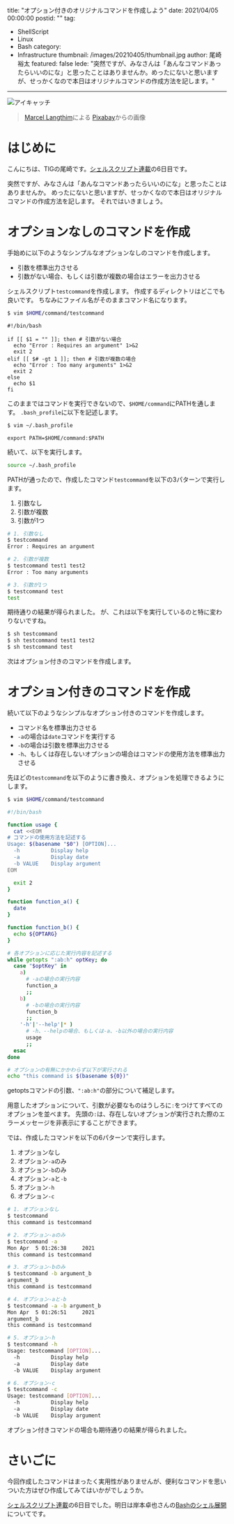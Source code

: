 title: "オプション付きのオリジナルコマンドを作成しよう"
date: 2021/04/05 00:00:00
postid: ""
tag:
  - ShellScript
  - Linux
  - Bash
category:
  - Infrastructure
thumbnail: /images/20210405/thumbnail.jpg
author: 尾崎裕太
featured: false
lede: "突然ですが、みなさんは「あんなコマンドあったらいいのにな」と思ったことはありませんか。めったにないと思いますが、せっかくなので本日はオリジナルコマンドの作成方法を記します。"
---

<img src="/images/20210405/penguin-2108955_1280.jpg" alt="アイキャッチ" loading="lazy">

> [Marcel Langthim](https://pixabay.com/ja/users/pixel-mixer-1197643/?utm_source=link-attribution&utm_medium=referral&utm_campaign=image&utm_content=1703294)による [Pixabay](https://pixabay.com/ja/?utm_source=link-attribution&utm_medium=referral&utm_campaign=image&utm_content=1703294)からの画像

# はじめに
こんにちは、TIGの尾崎です。[シェルスクリプト連載](/articles/20210321/)の6日目です。

突然ですが、みなさんは「あんなコマンドあったらいいのにな」と思ったことはありませんか。
めったにないと思いますが、せっかくなので本日はオリジナルコマンドの作成方法を記します。
それではいきましょう。

# オプションなしのコマンドを作成
手始めに以下のようなシンプルなオプションなしのコマンドを作成します。

- 引数を標準出力させる
- 引数がない場合、もしくは引数が複数の場合はエラーを出力させる

シェルスクリプト`testcommand`を作成します。
作成するディレクトリはどこでも良いです。
ちなみにファイル名がそのままコマンド名になります。

~~~bash
$ vim $HOME/command/testcommand
~~~

~~~bash:testcommand
#!/bin/bash

if [[ $1 = "" ]]; then # 引数がない場合
  echo "Error : Requires an argument" 1>&2
  exit 2
elif [[ $# -gt 1 ]]; then # 引数が複数の場合
  echo "Error : Too many arguments" 1>&2
  exit 2
else
  echo $1
fi
~~~

このままではコマンドを実行できないので、`$HOME/command`にPATHを通します。
`.bash_profile`に以下を記述します。

~~~bash
$ vim ~/.bash_profile
~~~

~~~bash:.bash_profile
export PATH=$HOME/command:$PATH
~~~

続いて、以下を実行します。

~~~bash
source ~/.bash_profile
~~~

PATHが通ったので、作成したコマンド`testcommand`を以下の3パターンで実行します。

1. 引数なし
2. 引数が複数
3. 引数が1つ

~~~bash
# 1. 引数なし
$ testcommand
Error : Requires an argument

# 2. 引数が複数
$ testcommand test1 test2
Error : Too many arguments

# 3. 引数が1つ
$ testcommand test
test
~~~

期待通りの結果が得られました。
が、これは以下を実行しているのと特に変わりないですね。

~~~bash
$ sh testcommand
$ sh testcommand test1 test2
$ sh testcommand test
~~~

次はオプション付きのコマンドを作成します。

# オプション付きのコマンドを作成
続いて以下のようなシンプルなオプション付きのコマンドを作成します。

- コマンド名を標準出力させる
- `-a`の場合は`date`コマンドを実行する
- `-b`の場合は引数を標準出力させる
- `-h`、もしくは存在しないオプションの場合はコマンドの使用方法を標準出力させる

先ほどの`testcommand`を以下のように書き換え、オプションを処理できるようにします。

~~~bash
$ vim $HOME/command/testcommand
~~~

~~~bash testcommand
#!/bin/bash

function usage {
  cat <<EOM
# コマンドの使用方法を記述する
Usage: $(basename "$0") [OPTION]...
  -h          Display help
  -a          Display date
  -b VALUE    Display argument
EOM

  exit 2
}

function function_a() {
  date
}

function function_b() {
  echo ${OPTARG}
}

# 各オプションに応じた実行内容を記述する
while getopts ":ab:h" optKey; do
  case "$optKey" in
    a)
      # -aの場合の実行内容
      function_a
      ;;
    b)
      # -bの場合の実行内容
      function_b
      ;;
    '-h'|'--help'|* )
      # -h、--helpの場合、もしくは-a、-b以外の場合の実行内容
      usage
      ;;
  esac
done

# オプションの有無にかかわらず以下が実行される
echo "this command is $(basename ${0})"
~~~

getoptsコマンドの引数、`":ab:h"`の部分について補足します。

用意したオプションについて、引数が必要なものはうしろに`:`をつけてすべてのオプションを並べます。
先頭の`:`は、存在しないオプションが実行された際のエラーメッセージを非表示にすることができます。

では、作成したコマンドを以下の6パターンで実行します。

1. オプションなし
2. オプション`-a`のみ
3. オプション`-b`のみ
4. オプション`-a`と`-b`
5. オプション`-h`
6. オプション`-c`

~~~bash
# 1. オプションなし
$ testcommand
this command is testcommand

# 2. オプション-aのみ
$ testcommand -a
Mon Apr  5 01:26:38     2021
this command is testcommand

# 3. オプション-bのみ
$ testcommand -b argument_b
argument_b
this command is testcommand

# 4. オプション-aと-b
$ testcommand -a -b argument_b
Mon Apr  5 01:26:51     2021
argument_b
this command is testcommand

# 5. オプション-h
$ testcommand -h
Usage: testcommand [OPTION]...
  -h          Display help
  -a          Display date
  -b VALUE    Display argument

# 6. オプション-c
$ testcommand -c
Usage: testcommand [OPTION]...
  -h          Display help
  -a          Display date
  -b VALUE    Display argument
~~~

オプション付きコマンドの場合も期待通りの結果が得られました。

# さいごに

今回作成したコマンドはまったく実用性がありませんが、便利なコマンドを思いついた方はぜひ作成してみてはいかがでしょうか。

[シェルスクリプト連載](/articles/20210321/)の6日目でした。明日は岸本卓也さんの[Bashのシェル展開](/articles/20210406/)についてです。
